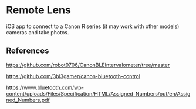 # Remote Lens

iOS app to connect to a Canon R series (it may work with other models) cameras and take photos.

## References
https://github.com/robot9706/CanonBLEIntervalometer/tree/master

https://github.com/3bl3gamer/canon-bluetooth-control

https://www.bluetooth.com/wp-content/uploads/Files/Specification/HTML/Assigned_Numbers/out/en/Assigned_Numbers.pdf
